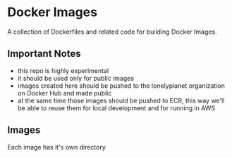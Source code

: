 # Docker Images

A collection of Dockerfiles and related code for building Docker Images.

## Important Notes

* this repo is highly experimental
* it should be used only for public images
* images created here should be pushed to the lonelyplanet organization on Docker Hub and made public
* at the same time those images should be pushed to ECR, this way we'll be able to reuse them for local development and for running in AWS

## Images
Each image has it's own directory
